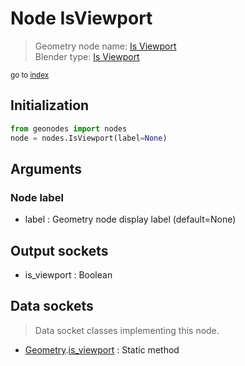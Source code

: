
# Node IsViewport

> Geometry node name: [Is Viewport](https://docs.blender.org/manual/en/latest/modeling/geometry_nodes/input/is_viewport.html)<br>
  Blender type: [Is Viewport](https://docs.blender.org/api/current/bpy.types.GeometryNodeIsViewport.html)
  
<sub>go to [index](/docs/index.md)</sub>

Initialization
--------------

```python
from geonodes import nodes
node = nodes.IsViewport(label=None)
```



## Arguments


### Node label

- label : Geometry node display label (default=None)

## Output sockets

- is_viewport : Boolean

## Data sockets

> Data socket classes implementing this node.
  
  
- [Geometry](/docs/sockets/Geometry.md).[is_viewport](/docs/sockets/Geometry.md#is_viewport) : Static method
  
